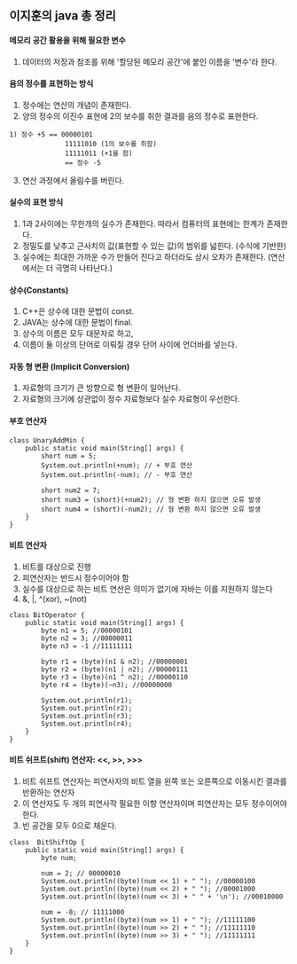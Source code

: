 ## <strong>이지훈의 java 총 정리</strong>



#### 메모리 공간 활용을 위해 필요한 변수

1. 데이터의 저장과 참조를 위해 '할당된 메모리 공간'에 붙인 이름을 '변수'라 한다.


#### 음의 정수를 표현하는 방식

1. 정수에는 연산의 개념이 존재한다.
2. 양의 정수의 이진수 표현에 2의 보수를 취한 결과를 음의 정수로 표현한다.
```
1) 정수 +5 == 00000101 
              11111010 (1의 보수를 취함)
              11111011 (+1을 함)
              == 정수 -5  
```
3. 연산 과정에서 올림수를 버린다.


#### 실수의 표현 방식

1. 1과 2사이에는 무한개의 실수가 존재한다. 따라서 컴퓨터의 표현에는 한계가 존재한다.
2. 정밀도를 낮추고 근사치의 값(표현할 수 있는 값)의 범위를 넓힌다. (수식에 기반한)
3. 실수에는 최대한 가까운 수가 만들어 진다고 하더라도 상시 오차가 존재한다. (연산에서는 더 극명히 나타난다.)


#### 상수(Constants)

1. C++은 상수에 대한 문법이 const.
2. JAVA는 상수에 대한 문법이 final.
3. 상수의 이름은 모두 대문자로 하고,
4. 이름이 둘 이상의 단어로 이뤄질 경우 단어 사이에 언더바를 넣는다.


#### 자동 형 변환 (Implicit Conversion) 

1. 자료형의 크기가 큰 방향으로 형 변환이 일어난다.
2. 자료형의 크기에 상관없이 정수 자료형보다 실수 자료형이 우선한다.


#### 부호 연산자

```
class UnaryAddMin {
    public static void main(String[] args) {
        short num = 5;
        System.out.println(+num); // + 부호 연산
        System.out.println(-num); // - 부호 연산

        short num2 = 7;
        short num3 = (short)(+num2); // 형 변환 하지 않으면 오류 발생
        short num4 = (short)(-num2); // 형 변환 하지 않으면 오류 발생
    }
}
```

#### 비트 연산자

1. 비트를 대상으로 진행
2. 피연산자는 반드시 정수이어야 함
3. 실수를 대상으로 하는 비트 연산은 의미가 없기에 자바는 이를 지원하지 않는다
4. &, |, ^(xor), ~(not)

```
class BitOperator {
    public static void main(String[] args) {
        byte n1 = 5; //00000101
        byte n2 = 3; //00000011
        byte n3 = -1 //11111111

        byte r1 = (byte)(n1 & n2); //00000001
        byte r2 = (byte)(n1 | n2); //00000111
        byte r3 = (byte)(n1 ^ n2); //00000110
        byte r4 = (byte)(~n3); //00000000

        System.out.println(r1);
        System.out.println(r2);
        System.out.println(r3);
        System.out.println(r4);
    }
}
```


#### 비트 쉬프트(shift) 연산자: <<, >>, >>>

1. 비트 쉬프트 연산자는 피연사자의 비트 열을 왼쪽 또는 오른쪽으로 이동시킨 결과를 반환하는 연산자
2. 이 연산자도 두 개의 피연사작 필요한 이항 연산자이며 피연산자는 모두 정수이어야 한다.
3. 빈 공간을 모두 0으로 채운다.

```
class  BitShiftOp {
    public static void main(String[] args) {
        byte num;

        num = 2; // 00000010
        System.out.println((byte)(num << 1) + " "); //00000100
        System.out.println((byte)(num << 2) + " "); //00001000
        System.out.println((byte)(num << 3) + " " + '\n'); //00010000

        num = -8; // 11111000
        System.out.println((byte)(num >> 1) + " "); //11111100
        System.out.println((byte)(num >> 2) + " "); //11111110
        System.out.println((byte)(num >> 3) + " "); //11111111
    }
}
```